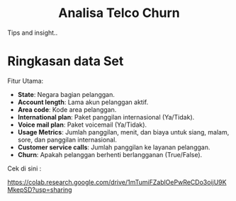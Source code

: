 <h1 align = 'center'>Analisa Telco Churn</h1>

Tips and insight..

# Ringkasan data Set
Fitur Utama:
- **State**: Negara bagian pelanggan.
- **Account length**: Lama akun pelanggan aktif.
- **Area code**: Kode area pelanggan.
- **International plan**: Paket panggilan internasional (Ya/Tidak).
- **Voice mail plan**: Paket voicemail (Ya/Tidak).
- **Usage Metrics**: Jumlah panggilan, menit, dan biaya untuk siang, malam, sore, dan panggilan internasional.
- **Customer service calls**: Jumlah panggilan ke layanan pelanggan.
- **Churn**: Apakah pelanggan berhenti berlangganan (True/False).

Cek di sini :

https://colab.research.google.com/drive/1mTumiFZablOePwReCDo3oijU9KMkepSD?usp=sharing
